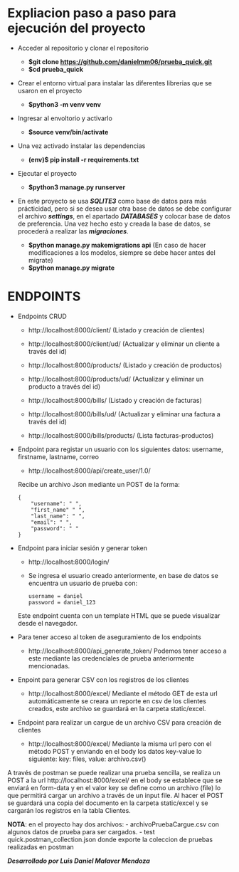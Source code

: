# Expliacion paso a paso para ejecución del proyecto

- Acceder al repositorio y clonar el repositorio
  - **$git clone https://github.com/danielmm06/prueba_quick.git**
  - **$cd prueba_quick**

- Crear el entorno virtual para instalar las diferentes librerias que se usaron en el proyecto
  - **$python3 -m venv venv**

- Ingresar al envoltorio y activarlo 
  - **$source venv/bin/activate**

- Una vez activado instalar las dependencias
  - **(env)$ pip install -r requirements.txt**

- Ejecutar el proyecto
  - **$python3 manage.py runserver**

- En este proyecto se usa ***SQLITE3*** como base de datos para más prácticidad, pero si se desea usar otra base de datos se debe configurar el archivo ***settings***, en el apartado ***DATABASES*** y colocar base de datos de preferencia. Una vez hecho esto y creada la base de datos, se procederá a realizar las ***migraciones***. 
  - **$python manage.py makemigrations api** (En caso de hacer modificaciones a los modelos, siempre se debe hacer antes del migrate)
  - **$python manage.py migrate** 


# ENDPOINTS 

- Endpoints CRUD 
  - http://localhost:8000/client/ (Listado y creación de clientes)
  - http://localhost:8000/client/ud/<pk> (Actualizar y eliminar un cliente a través del id)

  - http://localhost:8000/products/ (Listado y creación de productos)
  - http://localhost:8000/products/ud/<pk> (Actualizar y eliminar un producto a través del id)

  - http://localhost:8000/bills/ (Listado y creación de facturas)
  - http://localhost:8000/bills/ud/<pk> (Actualizar y eliminar una factura a través del id)

  - http://localhost:8000/bills/products/ (Lista facturas-productos)


- Endpoint para registar un usuario con los siguientes datos: username, firstname, lastname, correo
  - http://localhost:8000/api/create_user/1.0/ 

  Recibe un archivo Json mediante un POST de la forma:
  ```
  {
      "username": " ",
      "first_name" " ",
      "last_name": " ",
      "email": " ",
      "password": " "
  }
  ```

- Endpoint para iniciar sesión y generar token 
  - http://localhost:8000/login/ 

  - Se ingresa el usuario creado anteriormente, en base de datos se encuentra un usuario de prueba con:
    ```
    username = daniel
    password = daniel_123
    ``` 
  Este endpoint cuenta con un template HTML que se puede visualizar desde el navegador. 

- Para tener acceso al token de aseguramiento de los endpoints
  - http://localhost:8000/api_generate_token/
  Podemos tener acceso a este mediante las credenciales de prueba anteriormente mencionadas.


- Enpoint para generar CSV con los registros de los clientes
  - http://localhost:8000/excel/
  Mediante el método GET de esta url automáticamente se creara un reporte en csv de los clientes creados, este archivo se guardará en la carpeta      static/excel.



- Endpoint para realizar un cargue de un archivo CSV para creación de clientes
  - http://localhost:8000/excel/
  Mediante la misma url pero con el método POST y enviando en el body los datos key-value lo siguiente:
  key: files, value: archivo.csv() 

A través de postman se puede realizar una prueba sencilla, se realiza un POST a la url http://localhost:8000/excel/ en el body se establece que se enviará en form-data y en el valor key se define como un archivo (file) lo que permitirá cargar un archivo a través de un input file. Al hacer el POST se guardará una copia del documento en la carpeta static/excel y se cargarán los registros en la tabla Clientes. 

**NOTA**: en el proyecto hay dos archivos:
        - archivoPruebaCargue.csv con algunos datos de prueba para ser cargados.
        - test quick.postman_collection.json donde exporte la coleccion de pruebas realizadas en postman


***Desarrollado por Luis Daniel Malaver Mendoza***
